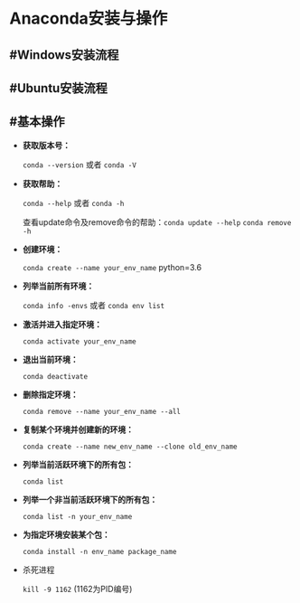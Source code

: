 # Anaconda安装与操作

## #Windows安装流程







## #Ubuntu安装流程







## #基本操作

- **获取版本号：**

  `conda --version` 或者 `conda -V`

- **获取帮助：**

  `conda --help` 或者 `conda -h`

  查看update命令及remove命令的帮助：`conda update --help` `conda remove -h`

- **创建环境：**

  `conda create --name your_env_name` python=3.6

- **列举当前所有环境：**

  `conda info -envs` 或者 `conda env list`

- **激活并进入指定环境：**

  `conda activate your_env_name`

- **退出当前环境：**

  `conda deactivate`

- **删除指定环境：**

  `conda remove --name your_env_name --all`

- **复制某个环境并创建新的环境：**

  `conda create --name new_env_name --clone old_env_name`

- **列举当前活跃环境下的所有包：**

  `conda list`

- **列举一个非当前活跃环境下的所有包：**

  `conda list -n your_env_name`

- **为指定环境安装某个包：**

  `conda install -n env_name package_name`

- 杀死进程

  `kill -9 1162`  (1162为PID编号)

  

